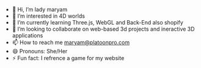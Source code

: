 - 👋 Hi, I’m lady maryam
- 👀 I’m interested in 4D worlds
- 🌱 I’m currently learning Three.js, WebGL and Back-End also shopify
- 💞️ I’m looking to collaborate on web-based   3d  projects and ineractive 3D applications
- 📫 How to reach me maryam@platoonpro.com
- 😄 Pronouns: She/Her
- ⚡ Fun fact: I refrence a game for my website
  
<!---
ladymary99/ladymary99 is a ✨ special ✨ repository because its `README.md` (this file) appears on your GitHub profile.
You can click the Preview link to take a look at your changes.
--->
